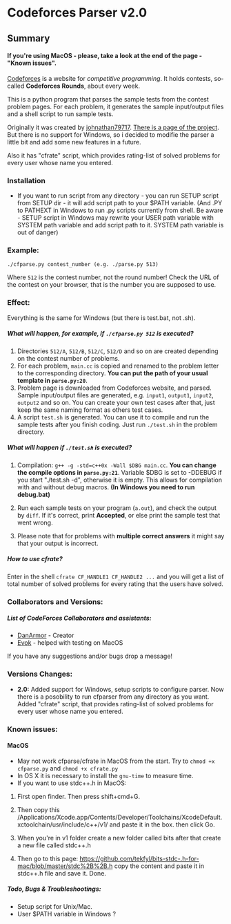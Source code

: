 Codeforces Parser v2.0
=================

Summary
-------
#### If you're using MacOS - please, take a look at the end of the page - "Known issues".
[Codeforces](http://codeforces.com/) is a website for _competitive programming_. It holds contests, so-called **Codeforces Rounds**, about every week.

This is a python program that parses the sample tests from the contest problem pages. For each problem, it generates the sample input/output files and a shell script to run sample tests.

Originally it was created by [johnathan79717](https://github.com/johnathan79717). [There is a page of the project](https://github.com/johnathan79717/codeforces-parser). But there is no support for Windows, so i decided to modifie the parser a little bit and add some new features in a future. 

Also it has "cfrate" script, which provides rating-list of solved problems for every user whose name you entered.

### Installation

 * If you want to run script from any directory - you can run SETUP script from SETUP dir - it will add script path to your $PATH variable. (And .PY to PATHEXT in Windows to run .py scripts currently from shell. Be aware - SETUP script in Windows may rewrite your USER path variable with SYSTEM path variable and add script path to it. SYSTEM path variable is out of danger) 

### Example:
`./cfparse.py contest_number (e.g. ./parse.py 513)`

Where `512` is the contest number, not the round number! Check the URL of the contest on your browser, that is the number you are supposed to use.

### Effect:

Everything is the same for Windows (but there is test.bat, not .sh).

##### What will happen, for example, if `./cfparse.py 512` is executed?

1. Directories `512/A`, `512/B`, `512/C`, `512/D` and so on are created depending on the contest number of problems.
2. For each problem, `main.cc` is copied and renamed to the problem letter to the corresponding directory. **You can put the path of your usual template in `parse.py:20`**.
3. Problem page is downloaded from Codeforces website, and parsed. Sample input/output files are generated, e.g. `input1`, `output1`, `input2`, `output2` and so on. You can create your own test cases after that, just keep the same naming format as others test cases.
4. A script `test.sh` is generated. You can use it to compile and run the sample tests after you finish coding. Just run `./test.sh` in the problem directory.

##### What will happen if `./test.sh` is executed?

1. Compilation: `g++ -g -std=c++0x -Wall $DBG main.cc`. **You can change the compile options in `parse.py:21`**. Variable $DBG is set to -DDEBUG if you start "./test.sh -d", otherwise it is empty. This allows for compilation with and without debug macros. **(In Windows you need to run debug.bat)**

2. Run each sample tests on your program (`a.out`), and check the output by `diff`. If it's correct, print **Accepted**, or else print the sample test that went wrong.
3. Please note that for problems with **multiple correct answers** it might say that your output is incorrect.

##### How to use cfrate?

Enter in the shell `cfrate CF_HANDLE1 CF_HANDLE2 ...` and you will get a list of total number of solved problems for every rating that the users have solved.

### Collaborators and Versions:

##### List of CodeForces Collaborators and assistants:
+ [DanArmor](https://codeforces.com/profile/DanArmor) - Creator
+ [Evok](https://codeforces.com/profile/Evok) - helped with testing on MacOS

If you have any suggestions and/or bugs drop a message!

### Versions Changes:

+ **2.0:**
Added support for Windows, setup scripts to configure parser. Now there is a posobility to run cfparser from any directory as you want.
Added "cfrate" script, that provides rating-list of solved problems for every user whose name you entered. 

### Known issues:
#### MacOS
* May not work cfparse/cfrate in MacOS from the start. Try to `chmod +x cfparse.py` and `chmod +x cfrate.py`
* In OS X it is necessary to install the `gnu-time` to measure time.
* If you want to use stdc++.h in MacOS:
1. First open finder. Then press shift+cmd+G.

2. Then copy this /Applications/Xcode.app/Contents/Developer/Toolchains/XcodeDefault.xctoolchain/usr/include/c++/v1/ and paste it in the box. then click Go.

3. When you're in v1 folder create a new folder called bits after that create a new file called stdc++.h

4. Then go to this page: https://github.com/tekfyl/bits-stdc-.h-for-mac/blob/master/stdc%2B%2B.h copy the content and paste it in stdc++.h file and save it. Done.

##### Todo, Bugs & Troubleshootings:

+ Setup script for Unix/Mac.
+ User $PATH variable in Windows ?
